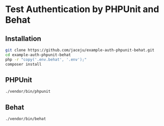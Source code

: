 # Test Authentication by PHPUnit and Behat

## Installation

```bash
git clone https://github.com/jaceju/example-auth-phpunit-behat.git
cd example-auth-phpunit-behat
php -r "copy('.env.behat', '.env');"
composer install
```

## PHPUnit

```bash
./vendor/bin/phpunit
```

## Behat

```bash
./vendor/bin/behat
```
